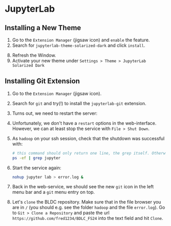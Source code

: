 # JupyterLab

## Installing a New Theme

1. Go to the `Extension Manager` (jigsaw icon) and `enable` the feature.
2. Search for `jupyterlab-theme-solarized-dark` and click `install`.
<!-- 3. We get an error, the node version is not up to date

   ```text
   Extension Installation Error
   An error occurred installing <code>jupyterlab-theme-solarized-dark</code>.

   Error message:

   Please install nodejs >=12.0.0 before continuing. nodejs may be installed using conda or directly from the nodejs website.
   ```

4. SSH into your machine and install a newer version of node

   ```bash
   curl -fsSL https://deb.nodesource.com/setup_16.x | sudo -E bash -
   sudo apt-get install -y nodejs
   ```

   verify that we have version 16.14.0:

   ```bash
   node --version
   #v16.19.1
   ``` -->

<!-- 5. Back in JupyterLab, try to install `jupyterlab-theme-solarized-dark` again.
6. In the upper left corner you should see: `A build is needed to include the latest changes`, click `Rebuild`.
7. If you want to see the current logs, create a new terminal `File > New > Terminal` and type `tail -f error.log`. -->
8. Refresh the Window.
9. Activate your new theme under `Settings > Theme > JupyterLab Solarized Dark`

## Installing Git Extension

1. Go to the `Extension Manager` (jigsaw icon).
2. Search for `git` and try(!) to install the `jupyterlab-git` extension.
3. Turns out, we need to restart the server:
7. Unfortunately, we don't have a `restart` options in the web-interface. However, we can at least stop the service with `File > Shut Down`.
8. As `hadoop` on your ssh session, check that the shutdown was successful with:

   ```bash
   # this command should only return one line, the grep itself. Otherwise `kill` the jupyterlab process.
   ps -ef | grep jupyter
   ```

9. Start the service again:

   ```bash
   nohup jupyter lab > error.log &
   ```

10. Back in the web-service, we should see the new `git` icon in the left menu bar and a `git` menu entry on top.
11. Let's `clone` the BLDC repository. Make sure that in the file browser you are in `/` (you should e.g. see the folder `hadoop` and the file `error.log`). Go to `Git > Clone a Repository` and paste the url `https://github.com/fred1234/BDLC_FS24` into the text field and hit `Clone`.
